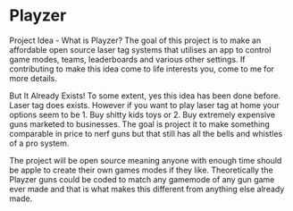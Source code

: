 # Playzer
Project Idea - What is Playzer?
The goal of this project is to make an affordable open source laser tag systems that utilises an app to control game modes, teams, leaderboards and various other settings. If contributing to make this idea come to life interests you, come to me for more details.

But It Already Exists!
To some extent, yes this idea has been done before. Laser tag does exists. However if you want to play laser tag at home your options seem to be 1. Buy shitty kids toys or 2. Buy extremely expensive guns marketed to businesses. The goal is project it to make something comparable in price to nerf guns but that still has all the bells and whistles of a pro system.

The project will be open source meaning anyone with enough time should be apple to create their own games modes if they like. Theoretically the Playzer guns could be coded to match any gamemode of any gun game ever made and that is what makes this different from anything else already made.
